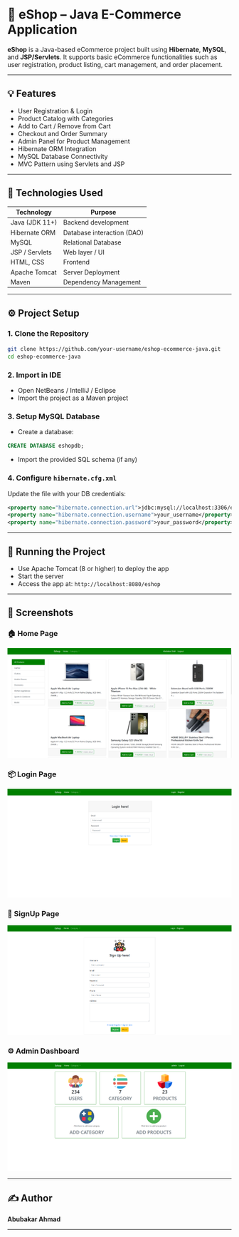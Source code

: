 
# 🛒 eShop – Java E-Commerce Application

**eShop** is a Java-based eCommerce project built using **Hibernate**, **MySQL**, and **JSP/Servlets**. It supports basic eCommerce functionalities such as user registration, product listing, cart management, and order placement.

---

## 💡 Features

- User Registration & Login
- Product Catalog with Categories
- Add to Cart / Remove from Cart
- Checkout and Order Summary
- Admin Panel for Product Management
- Hibernate ORM Integration
- MySQL Database Connectivity
- MVC Pattern using Servlets and JSP

---

## 🧰 Technologies Used

| Technology      | Purpose                     |
|-----------------|-----------------------------|
| Java (JDK 11+)  | Backend development          |
| Hibernate ORM   | Database interaction (DAO)   |
| MySQL           | Relational Database          |
| JSP / Servlets  | Web layer / UI               |
| HTML, CSS       | Frontend                     |
| Apache Tomcat   | Server Deployment            |
| Maven           | Dependency Management        |

---

## ⚙️ Project Setup

### 1. Clone the Repository

```bash
git clone https://github.com/your-username/eshop-ecommerce-java.git
cd eshop-ecommerce-java
````

### 2. Import in IDE

* Open NetBeans / IntelliJ / Eclipse
* Import the project as a Maven project

### 3. Setup MySQL Database

* Create a database:

```sql
CREATE DATABASE eshopdb;
```

* Import the provided SQL schema (if any)

### 4. Configure `hibernate.cfg.xml`

Update the file with your DB credentials:

```xml
<property name="hibernate.connection.url">jdbc:mysql://localhost:3306/eshopdb</property>
<property name="hibernate.connection.username">your_username</property>
<property name="hibernate.connection.password">your_password</property>
```

---

## 🚀 Running the Project

* Use Apache Tomcat (8 or higher) to deploy the app
* Start the server
* Access the app at:
  `http://localhost:8080/eshop`

---

## 📸 Screenshots

### 🏠 Home Page
![Home Page](screenshots/home-page.png)

### 📦 Login Page
![Product List](screenshots/login.png)

### 🛒 SignUp Page
![Cart Page](screenshots/signup.png)

### ⚙️ Admin Dashboard
![Admin Dashboard](screenshots/admin-dashboard.png)

---

## ✍️ Author

**Abubakar Ahmad**


---


